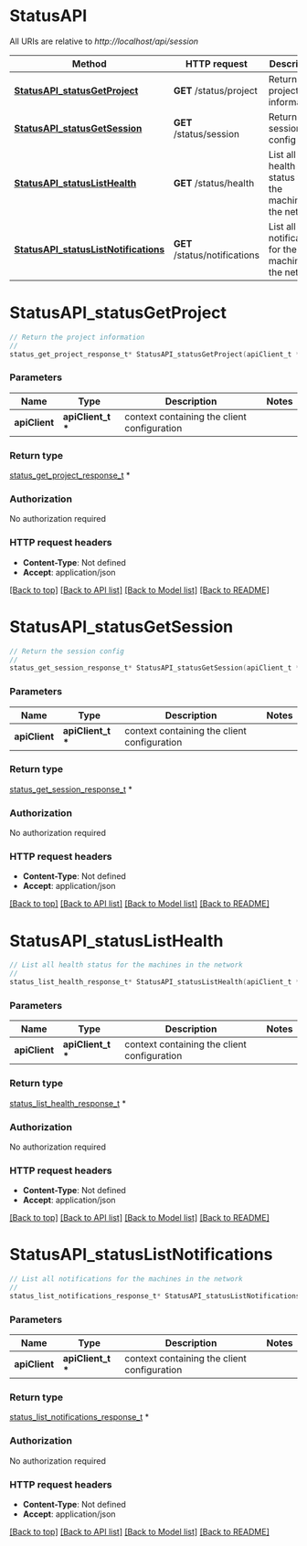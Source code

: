 # StatusAPI

All URIs are relative to *http://localhost/api/session*

Method | HTTP request | Description
------------- | ------------- | -------------
[**StatusAPI_statusGetProject**](StatusAPI.md#StatusAPI_statusGetProject) | **GET** /status/project | Return the project information
[**StatusAPI_statusGetSession**](StatusAPI.md#StatusAPI_statusGetSession) | **GET** /status/session | Return the session config
[**StatusAPI_statusListHealth**](StatusAPI.md#StatusAPI_statusListHealth) | **GET** /status/health | List all health status for the machines in the network
[**StatusAPI_statusListNotifications**](StatusAPI.md#StatusAPI_statusListNotifications) | **GET** /status/notifications | List all notifications for the machines in the network


# **StatusAPI_statusGetProject**
```c
// Return the project information
//
status_get_project_response_t* StatusAPI_statusGetProject(apiClient_t *apiClient);
```

### Parameters
Name | Type | Description  | Notes
------------- | ------------- | ------------- | -------------
**apiClient** | **apiClient_t \*** | context containing the client configuration |

### Return type

[status_get_project_response_t](status_get_project_response.md) *


### Authorization

No authorization required

### HTTP request headers

 - **Content-Type**: Not defined
 - **Accept**: application/json

[[Back to top]](#) [[Back to API list]](../README.md#documentation-for-api-endpoints) [[Back to Model list]](../README.md#documentation-for-models) [[Back to README]](../README.md)

# **StatusAPI_statusGetSession**
```c
// Return the session config
//
status_get_session_response_t* StatusAPI_statusGetSession(apiClient_t *apiClient);
```

### Parameters
Name | Type | Description  | Notes
------------- | ------------- | ------------- | -------------
**apiClient** | **apiClient_t \*** | context containing the client configuration |

### Return type

[status_get_session_response_t](status_get_session_response.md) *


### Authorization

No authorization required

### HTTP request headers

 - **Content-Type**: Not defined
 - **Accept**: application/json

[[Back to top]](#) [[Back to API list]](../README.md#documentation-for-api-endpoints) [[Back to Model list]](../README.md#documentation-for-models) [[Back to README]](../README.md)

# **StatusAPI_statusListHealth**
```c
// List all health status for the machines in the network
//
status_list_health_response_t* StatusAPI_statusListHealth(apiClient_t *apiClient);
```

### Parameters
Name | Type | Description  | Notes
------------- | ------------- | ------------- | -------------
**apiClient** | **apiClient_t \*** | context containing the client configuration |

### Return type

[status_list_health_response_t](status_list_health_response.md) *


### Authorization

No authorization required

### HTTP request headers

 - **Content-Type**: Not defined
 - **Accept**: application/json

[[Back to top]](#) [[Back to API list]](../README.md#documentation-for-api-endpoints) [[Back to Model list]](../README.md#documentation-for-models) [[Back to README]](../README.md)

# **StatusAPI_statusListNotifications**
```c
// List all notifications for the machines in the network
//
status_list_notifications_response_t* StatusAPI_statusListNotifications(apiClient_t *apiClient);
```

### Parameters
Name | Type | Description  | Notes
------------- | ------------- | ------------- | -------------
**apiClient** | **apiClient_t \*** | context containing the client configuration |

### Return type

[status_list_notifications_response_t](status_list_notifications_response.md) *


### Authorization

No authorization required

### HTTP request headers

 - **Content-Type**: Not defined
 - **Accept**: application/json

[[Back to top]](#) [[Back to API list]](../README.md#documentation-for-api-endpoints) [[Back to Model list]](../README.md#documentation-for-models) [[Back to README]](../README.md)

